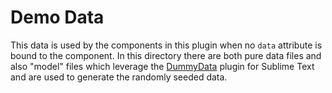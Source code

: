 # Demo Data

This data is used by the components in this plugin when no `data` attribute is bound to the component. In this directory there are both pure data files and also "model" files which leverage the [DummyData](https://github.com/blcook223/DummyData) plugin for Sublime Text and are used to generate the randomly seeded data.